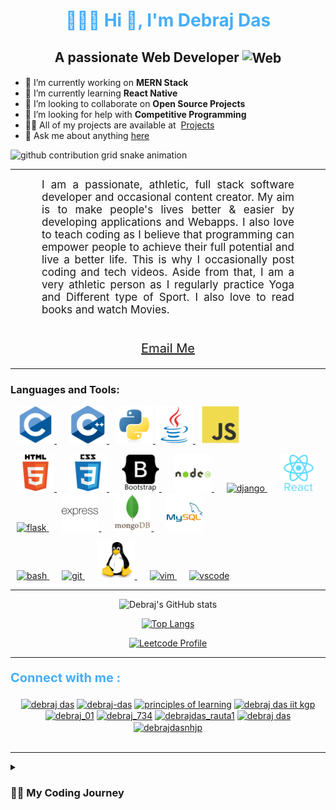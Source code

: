 <h1 align="center" style="color: #44AEFB;">👨🏻‍💻 Hi 👋, I'm Debraj Das</h1>

<h2 align="center">A passionate Web Developer <img align=center src="https://user-images.githubusercontent.com/26017543/213364962-e9e6b262-0dc8-4cca-9914-7f336340e26d.png" alt="Web" width="36" height="36" /> </h2>

- 🔭 I’m currently working on **MERN Stack**
- 🌱 I’m currently learning **React Native**
- 👯 I’m looking to collaborate on **Open Source Projects**
- 🤝 I’m looking for help with **Competitive Programming**
- 👨‍💻 All of my projects are available at&nbsp; [Projects](https://github.com/Debraj-Das?tab=repositories)
- 💬 Ask me about anything [here](https://github.com/Debraj-Das/Debraj-Das/issues)
  
<picture>
  <source media="(prefers-color-scheme: dark)" srcset="https://raw.githubusercontent.com/typio/typio/output/github-contribution-grid-snake-dark.svg">
  <source media="(prefers-color-scheme: light)" srcset="https://raw.githubusercontent.com/typio/typio/output/github-contribution-grid-snake.svg">
  <img  alt="github contribution grid snake animation" src="https://raw.githubusercontent.com/typio/typio/output/github-contribution-grid-snake.svg">
</picture>

-----

<div align:"center" style="text-align: justify; margin: 0 50px; font-size: 17px;" >
    I am a passionate, athletic, full stack software developer and occasional content creator. My aim is to make people's lives better & easier by developing applications and Webapps.
    I also love to teach coding as I believe that programming can empower people to achieve their full potential and live a better life. This is why I occasionally post coding and tech videos. Aside from that, I am a very athletic person as I regularly practice Yoga and Different type of Sport. I also love to read books and watch Movies.

<br>
<br>

<div align="center" style="font-size: 20px">

[Email Me](debrajdas.gayatri@gmail.com)
</div>

</div>  

-----

<h3 align="left">Languages and Tools:</h3>

<div align="left">
<!-- Language part -->
<a href="https://www.cprogramming.com/" target="_blank" rel="noreferrer" style="margin:10px 10px"> <img src="https://raw.githubusercontent.com/devicons/devicon/master/icons/c/c-original.svg" alt="c" width="60" height="60"/> </a>
<a href="https://www.w3schools.com/cpp/" target="_blank" rel="noreferrer" style="margin:10px 10px"> <img src="https://raw.githubusercontent.com/devicons/devicon/master/icons/cplusplus/cplusplus-original.svg" alt="cplusplus" width="60" height="60"/> </a>
<a href="https://www.python.org" target="_blank" rel="noreferrer"> <img src="https://raw.githubusercontent.com/devicons/devicon/master/icons/python/python-original.svg" alt="python" width="60" height="60"/> </a>
<a href="https://www.java.com" target="_blank" rel="noreferrer"> <img src="https://raw.githubusercontent.com/devicons/devicon/master/icons/java/java-original.svg" alt="java" width="60" height="60"/> </a>
<a href="https://developer.mozilla.org/en-US/docs/Web/JavaScript" target="_blank" rel="noreferrer" style="margin:10px 10px"> <img src="https://raw.githubusercontent.com/devicons/devicon/master/icons/javascript/javascript-original.svg" alt="javascript" width="60" height="60"/> </a>

<!-- Web Development tool -->
<a href="https://www.w3.org/html/" target="_blank" rel="noreferrer" style="margin:10px 10px"> <img src="https://raw.githubusercontent.com/devicons/devicon/master/icons/html5/html5-original-wordmark.svg" alt="html5" width="60" height="60"/> </a> 
<a href="https://www.w3schools.com/css/" target="_blank" rel="noreferrer" style="margin:10px 10px"> <img src="https://raw.githubusercontent.com/devicons/devicon/master/icons/css3/css3-original-wordmark.svg" alt="css3" width="60" height="60"/> </a>
<a href="https://getbootstrap.com" target="_blank" rel="noreferrer" style="margin:10px 10px"> <img src="https://raw.githubusercontent.com/devicons/devicon/master/icons/bootstrap/bootstrap-plain-wordmark.svg" alt="bootstrap" width="60" height="60"/> </a>
<a href="https://nodejs.org" target="_blank" rel="noreferrer" style="margin:10px 10px"> <img src="https://raw.githubusercontent.com/devicons/devicon/master/icons/nodejs/nodejs-original-wordmark.svg" alt="nodejs" width="60" height="60"/> </a> 
<a href="https://www.djangoproject.com/" target="_blank" rel="noreferrer" style="margin:10px 10px"> <img src="https://cdn.worldvectorlogo.com/logos/django.svg" alt="django" width="60" height="60"/> </a>
<a href="https://reactjs.org/" target="_blank" rel="noreferrer" style="margin:10px 10px"> <img src="https://raw.githubusercontent.com/devicons/devicon/master/icons/react/react-original-wordmark.svg" alt="react" width="60" height="60"/> </a>
<a href="https://flask.palletsprojects.com/" target="_blank" rel="noreferrer" style="margin:10px 10px"> <img src="https://www.vectorlogo.zone/logos/pocoo_flask/pocoo_flask-icon.svg" alt="flask" width="60" height="60"/> </a>
<a href="https://expressjs.com" target="_blank" rel="noreferrer" style="margin:10px 10px"> <img src="https://raw.githubusercontent.com/devicons/devicon/master/icons/express/express-original-wordmark.svg" alt="express" width="60" height="60"/> </a>
<a href="https://www.mongodb.com/" target="_blank" rel="noreferrer" style="margin:10px 10px"> <img src="https://raw.githubusercontent.com/devicons/devicon/master/icons/mongodb/mongodb-original-wordmark.svg" alt="mongodb" width="60" height="60"/> </a>
<a href="https://www.mysql.com/" target="_blank" rel="noreferrer" style="margin:10px 10px"> <img src="https://raw.githubusercontent.com/devicons/devicon/master/icons/mysql/mysql-original-wordmark.svg" alt="mysql" width="60" height="60"/> </a>

<a href="https://www.gnu.org/software/bash/" target="_blank" rel="noreferrer" style="margin:10px 10px"> <img src="https://www.vectorlogo.zone/logos/gnu_bash/gnu_bash-icon.svg" alt="bash" width="60" height="60"/> </a>
<a href="https://git-scm.com/" target="_blank" rel="noreferrer" style="margin:10px 10px"> <img src="https://www.vectorlogo.zone/logos/git-scm/git-scm-icon.svg" alt="git" width="60" height="60"/> </a>
<a href="https://www.linux.org/" target="_blank" rel="noreferrer" style="margin:10px 10px"> <img src="https://raw.githubusercontent.com/devicons/devicon/master/icons/linux/linux-original.svg" alt="linux" width="60" height="60"/> </a>
<a href="https://www.vim.org/" target="_blank" rel="noreferrer" style="margin:10px 10px"> <img src="https://upload.wikimedia.org/wikipedia/commons/thumb/9/9f/Vimlogo.svg/1024px-Vimlogo.svg.png" alt="vim" width="60" height="60"/> </a>
<a href="https://code.visualstudio.com/" target="_blank" rel="noreferrer" style="margin:10px 10px"> <img src="https://upload.wikimedia.org/wikipedia/commons/thumb/9/9a/Visual_Studio_Code_1.35_icon.svg/768px-Visual_Studio_Code_1.35_icon.svg.png" alt="vscode" width="60" height="60"/> </a>
</div>


-----

<div align="center">

![Debraj's GitHub stats](https://github-readme-stats.vercel.app/api?username=debraj-das&show_icons=true)

[![Top Langs](https://github-readme-stats.vercel.app/api/top-langs/?username=debraj-das&layout=pie)](https://github.com/debraj-das/github-readme-stats)

[![Leetcode Profile](https://leetcode.card.workers.dev/?username=Debraj_01&style=flat&font=baloo)](https://leetcode.com/Debraj_01/)

</div>


-----

<h3  style="color: #44AEFB; margin: 20px 0px ; font-size:20px">Connect with me :</h3>

<div align="center" >
<a href="https://www.linkedin.com/in/debraj-das-94587025a" target="blank"><img align="center" src="https://raw.githubusercontent.com/rahuldkjain/github-profile-readme-generator/master/src/images/icons/Social/linked-in-alt.svg" alt="debraj das" height="40" width="60" /></a>
<a href="https://github.com/Debraj-Das" target="blank"><img align="center" src="https://raw.githubusercontent.com/rahuldkjain/github-profile-readme-generator/master/src/images/icons/Social/github.svg" alt="debraj-das" height="40" width="60" /></a>
<a href="https://www.youtube.com/channel/UCMA1RVGKBjkQOAXTnRDNPqQ" target="blank"><img align="center" src="https://raw.githubusercontent.com/rahuldkjain/github-profile-readme-generator/master/src/images/icons/Social/youtube.svg" alt="principles of learning" height="40" width="60" /></a>
<a href="https://fb.com/debraj das iit kgp" target="blank"><img align="center" src="https://raw.githubusercontent.com/rahuldkjain/github-profile-readme-generator/master/src/images/icons/Social/facebook.svg" alt="debraj das iit kgp" height="40" width="60" /></a>
<a href="https://www.leetcode.com/debraj_01" target="blank"><img align="center" src="https://raw.githubusercontent.com/rahuldkjain/github-profile-readme-generator/master/src/images/icons/Social/leet-code.svg" alt="debraj_01" height="40" width="60" /></a>
<a href="https://codeforces.com/profile/debraj_734" target="blank"><img align="center" src="https://raw.githubusercontent.com/rahuldkjain/github-profile-readme-generator/master/src/images/icons/Social/codeforces.svg" alt="debraj_734" height="40" width="60" /></a>
<a href="https://www.hackerrank.com/debrajdas_rauta1" target="blank"><img align="center" src="https://raw.githubusercontent.com/rahuldkjain/github-profile-readme-generator/master/src/images/icons/Social/hackerrank.svg" alt="debrajdas_rauta1" height="40" width="60" /></a>
<a href="https://www.hackerearth.com/debraj das" target="blank"><img align="center" src="https://raw.githubusercontent.com/rahuldkjain/github-profile-readme-generator/master/src/images/icons/Social/hackerearth.svg" alt="debraj das" height="40" width="60" /></a>
<a href="https://auth.geeksforgeeks.org/user/debrajdasnhjp" target="blank"><img align="center" src="https://raw.githubusercontent.com/rahuldkjain/github-profile-readme-generator/master/src/images/icons/Social/geeks-for-geeks.svg" alt="debrajdasnhjp" height="40" width="60" /></a>
</div>

<br>

-----

<details>
 <summary><h3>👨‍💻 My Coding Journey</h3></summary>
   I started my coding journey as a naive Engneering student with a passion to learn everything I could about this programming world - code, unix, linux, theory. My journey as a frontend developer began with a deep dive into the captivating world of web development. I embarked on a path fueled by curiosity, creativity, and a passion for crafting exceptional user experiences. I started by honing my skills in HTML, CSS, and JavaScript, mastering the art of structuring web pages, applying stunning visual styles, and adding interactive functionalities. As I progressed, I delved into popular frontend frameworks like React, which empowered me to build dynamic and scalable applications. Collaborating with designers and backend developers, I transformed wireframes and mockups into pixel-perfect designs, ensuring a seamless fusion of aesthetics and functionality. Throughout my journey, I encountered challenges such as cross-browser compatibility and responsive design, which helped me grow as a problem solver. Embracing a growth mindset, I continually sought new opportunities to learn and expand my knowledge. Attending web development conferences, participating in online communities, and exploring emerging technologies have been integral parts of my journey. As a frontend developer, I have the power to shape the digital landscape, create immersive user experiences, and contribute to the ever-evolving field of web development.

[website]: https://fkcodes.com
[youtube]: https://www.youtube.com/channel/UCMA1RVGKBjkQOAXTnRDNPqQ

</details>
